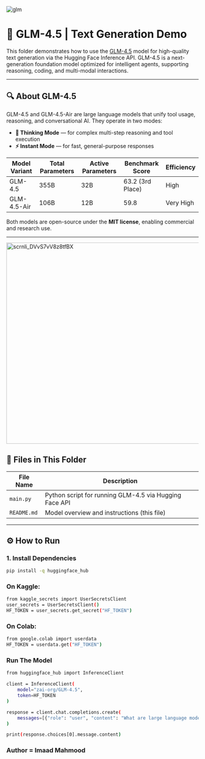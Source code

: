 ![glm](https://github.com/user-attachments/assets/7feeb788-0d98-4468-a4e8-feabd60bd74a)



# 🤖 GLM-4.5 | Text Generation Demo

This folder demonstrates how to use the [GLM-4.5](https://huggingface.co/zai-org/GLM-4.5) model for high-quality text generation via the Hugging Face Inference API. GLM-4.5 is a next-generation foundation model optimized for intelligent agents, supporting reasoning, coding, and multi-modal interactions.

---

## 🔍 About GLM-4.5

GLM-4.5 and GLM-4.5-Air are large language models that unify tool usage, reasoning, and conversational AI. They operate in two modes:

- **🧠 Thinking Mode** — for complex multi-step reasoning and tool execution  
- **⚡ Instant Mode** — for fast, general-purpose responses  

| Model Variant    | Total Parameters | Active Parameters | Benchmark Score | Efficiency |
|------------------|------------------|-------------------|------------------|------------|
| GLM-4.5          | 355B             | 32B               | 63.2 (3rd Place) | High       |
| GLM-4.5-Air      | 106B             | 12B               | 59.8             | Very High  |

Both models are open-source under the **MIT license**, enabling commercial and research use.

---


<img width="750" height="526" alt="scrnli_DVvS7vV8z8tfBX" src="https://github.com/user-attachments/assets/92db533a-deb9-4790-af0d-f2051a78803e" />



## 📁 Files in This Folder

| File Name           | Description                                           |
|---------------------|-------------------------------------------------------|
| `main.py`  | Python script for running GLM-4.5 via Hugging Face API |
| `README.md`         | Model overview and instructions (this file)           |

---

## ⚙️ How to Run

### 1. Install Dependencies

```bash
pip install -q huggingface_hub
```


### On Kaggle:

```bash
from kaggle_secrets import UserSecretsClient
user_secrets = UserSecretsClient()
HF_TOKEN = user_secrets.get_secret("HF_TOKEN")
```

### On Colab:

```bash
from google.colab import userdata
HF_TOKEN = userdata.get("HF_TOKEN")
```

### Run The Model

```bash
from huggingface_hub import InferenceClient

client = InferenceClient(
    model="zai-org/GLM-4.5",
    token=HF_TOKEN
)

response = client.chat.completions.create(
    messages=[{"role": "user", "content": "What are large language models used for?"}]
)

print(response.choices[0].message.content)
```

### Author = Imaad Mahmood

